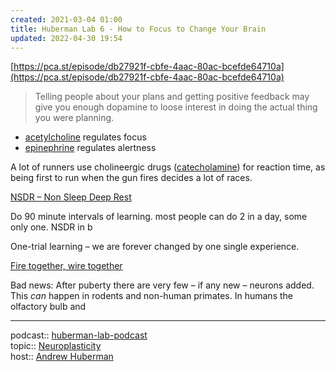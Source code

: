 ```yaml
---
created: 2021-03-04 01:00
title: Huberman Lab 6 - How to Focus to Change Your Brain
updated: 2022-04-30 19:54
---
```

   
[https://pca.st/episode/db27921f-cbfe-4aac-80ac-bcefde64710a](https://pca.st/episode/db27921f-cbfe-4aac-80ac-bcefde64710a)   
>Telling people about your plans and getting positive feedback may give you enough dopamine to loose interest in doing the actual thing you were planning.   
   
   
- [acetylcholine](/not_created.md) regulates focus   
- [epinephrine](../../www/neuroscience/epinephrine.md) regulates alertness    
   
A lot of runners use cholineergic drugs ([catecholamine](../../www/neuroscience/catecholamine.md)) for reaction time, as being first to run when the gun fires decides a lot of races.   
   
[NSDR – Non Sleep Deep Rest](/not_created.md)   
   
Do 90 minute intervals of learning. most people can do 2 in a day, some only one. NSDR in b   
   
One-trial learning – we are forever changed by one single experience.   
   
[Fire together, wire together](/not_created.md)   
   
Bad news: After puberty there are very few – if any new – neurons added.     
This _can_ happen in rodents and non-human primates. In humans the olfactory bulb and    
   
   
---   
podcast:: [huberman-lab-podcast](../../www/neuroscience/huberman-lab-podcast.md)     
topic:: [Neuroplasticity](/not_created.md)     
host:: [Andrew Huberman](../../www/Andrew%20Huberman.md)